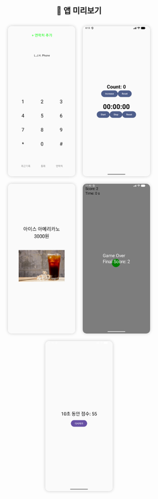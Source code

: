 <h2 align="center">🌟 앱 미리보기</h2>

<div align="center" style="display:flex; flex-wrap:wrap; justify-content:center;">
  <img src="app/Screenshot_20251029_171325.png" alt="전화번호부" width="180" style="border-radius:10px; margin:10px; box-shadow:0 0 8px rgba(0,0,0,0.2);"/>
  <img src="app/Screenshot_20251029_171324.png" alt="스톱워치" width="180" style="border-radius:10px; margin:10px; box-shadow:0 0 8px rgba(0,0,0,0.2);"/>
  <img src="app/Screenshot_20251029_171323.png" alt="커피" width="180" style="border-radius:10px; margin:10px; box-shadow:0 0 8px rgba(0,0,0,0.2);"/>
  <img src="app/Screenshot_20251029_204310.png" alt="버블 게임" width="180" style="border-radius:10px; margin:10px; box-shadow:0 0 8px rgba(0,0,0,0.2);"/>
  <img src="app/Screenshot_20251029_213614.png" alt="버블 게임" width="180" style="border-radius:10px; margin:10px; box-shadow:0 0 8px rgba(0,0,0,0.2);"/>
</div>

<p align="center">

</p>
